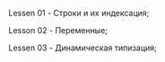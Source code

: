 Lessen 01 - Строки и их индексация; 

Lesson 02 - Переменные; 

Lessen 03 - Динамическая типизация;

